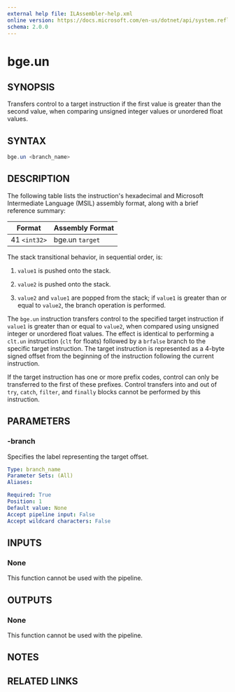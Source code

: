 ```yaml
---
external help file: ILAssembler-help.xml
online version: https://docs.microsoft.com/en-us/dotnet/api/system.reflection.emit.opcodes.bge_un
schema: 2.0.0
---
```


# bge.un

## SYNOPSIS

Transfers control to a target instruction if the first value is greater than the second value, when comparing unsigned integer values or unordered float values.

## SYNTAX

```powershell
bge.un <branch_name>
```

## DESCRIPTION

The following table lists the instruction's hexadecimal and Microsoft Intermediate Language (MSIL) assembly format, along with a brief reference summary:

| Format       | Assembly Format |
| ------------ | --------------- |
| 41 `<int32>` | bge.un `target` |

 The stack transitional behavior, in sequential order, is:

1.  `value1` is pushed onto the stack.

2.  `value2` is pushed onto the stack.

3.  `value2` and `value1` are popped from the stack; if `value1` is greater than or equal to `value2`, the branch operation is performed.

 The `bge.un` instruction transfers control to the specified target instruction if `value1` is greater than or equal to `value2`, when compared using unsigned integer or unordered float values. The effect is identical to performing a `clt.un` instruction (`clt` for floats) followed by a `brfalse` branch to the specific target instruction. The target instruction is represented as a 4-byte signed offset from the beginning of the instruction following the current instruction.

 If the target instruction has one or more prefix codes, control can only be transferred to the first of these prefixes. Control transfers into and out of `try`, `catch`, `filter`, and `finally` blocks cannot be performed by this instruction.

## PARAMETERS

### -branch

Specifies the label representing the target offset.

```yaml
Type: branch_name
Parameter Sets: (All)
Aliases:

Required: True
Position: 1
Default value: None
Accept pipeline input: False
Accept wildcard characters: False
```

## INPUTS

### None

This function cannot be used with the pipeline.

## OUTPUTS

### None

This function cannot be used with the pipeline.

## NOTES

## RELATED LINKS
